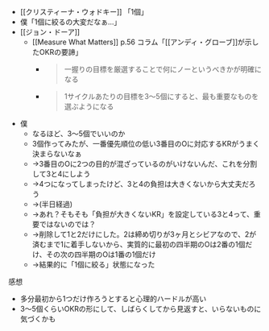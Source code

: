 
- [[クリスティーナ・ウォドキー]] 「1個」
- 僕「1個に絞るの大変だなぁ...」
- [[ジョン・ドーア]]
    - [[Measure What Matters]] p.56 コラム「[[アンディ・グローブ]]が示したOKRの要諦」
        - > 一握りの目標を厳選することで何にノーというべきかが明確になる
        - > 1サイクルあたりの目標を3〜5個にすると、最も重要なものを選ぶようになる
- 僕
    - なるほど、3〜5個でいいのか
    - 3個作ってみたが、一番優先順位の低い3番目のOに対応するKRがうまく決まらないなぁ
    - →3番目のOに2つの目的が混ざっているのがいけないんだ、これを分割して3と4にしよう
    - →4つになってしまったけど、3と4の負担は大きくないから大丈夫だろう
    - →(半日経過)
    - →あれ？そもそも「負担が大きくないKR」を設定している3と4って、重要ではないのでは？
    - →削除して1と2だけにした。2は締め切りが3ヶ月とシビアなので、2が済むまで1に着手しないから、実質的に最初の四半期のOは2番の1個だけ、その次の四半期のOは1番の1個だけ
    - →結果的に「1個に絞る」状態になった

感想
- 多分最初から1つだけ作ろうとすると心理的ハードルが高い
- 3〜5個くらいOKRの形にして、しばらくしてから見返すと、いらないものに気づくかも
